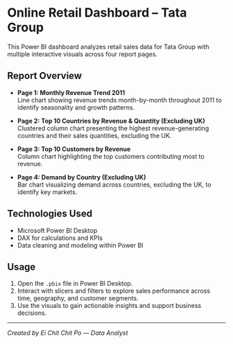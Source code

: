 # Online Retail Dashboard – Tata Group

This Power BI dashboard analyzes retail sales data for Tata Group with multiple interactive visuals across four report pages.

## Report Overview

- **Page 1: Monthly Revenue Trend 2011**  
  Line chart showing revenue trends month-by-month throughout 2011 to identify seasonality and growth patterns.

- **Page 2: Top 10 Countries by Revenue & Quantity (Excluding UK)**  
  Clustered column chart presenting the highest revenue-generating countries and their sales quantities, excluding the UK.

- **Page 3: Top 10 Customers by Revenue**  
  Column chart highlighting the top customers contributing most to revenue.

- **Page 4: Demand by Country (Excluding UK)**  
  Bar chart visualizing demand across countries, excluding the UK, to identify key markets.

## Technologies Used

- Microsoft Power BI Desktop
- DAX for calculations and KPIs
- Data cleaning and modeling within Power BI

## Usage

1. Open the `.pbix` file in Power BI Desktop.
2. Interact with slicers and filters to explore sales performance across time, geography, and customer segments.
3. Use the visuals to gain actionable insights and support business decisions.

---

*Created by Ei Chit Chit Po — Data Analyst*
